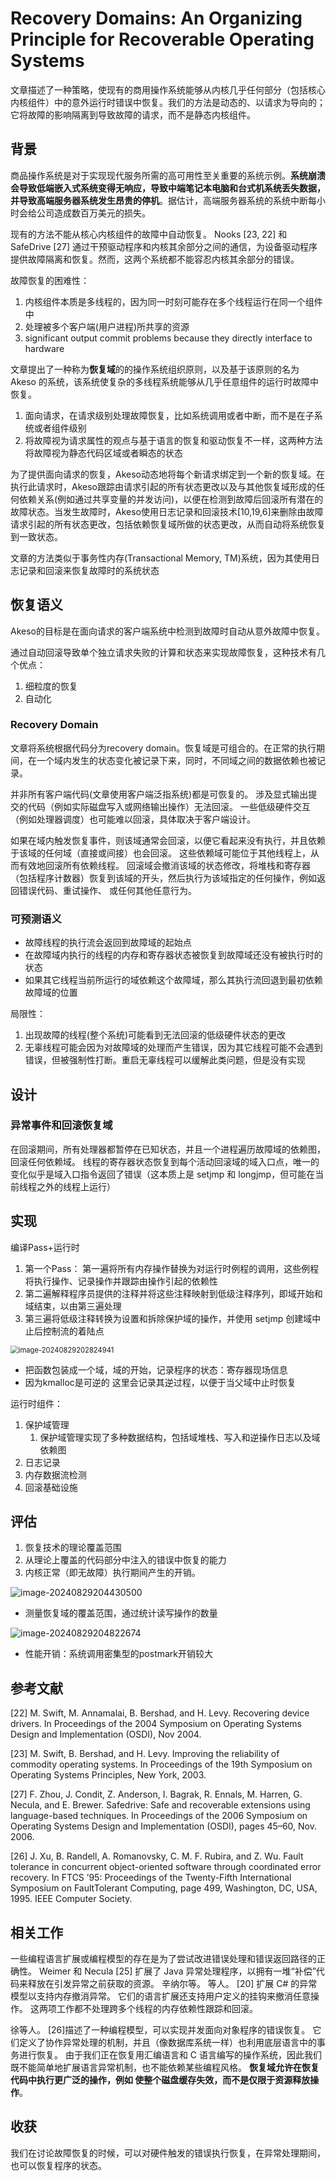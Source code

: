 # Recovery Domains: An Organizing Principle for Recoverable Operating Systems

文章描述了一种策略，使现有的商用操作系统能够从内核几乎任何部分（包括核心内核组件）中的意外运行时错误中恢复。我们的方法是动态的、以请求为导向的；它将故障的影响隔离到导致故障的请求，而不是静态内核组件。



## 背景

商品操作系统是对于实现现代服务所需的高可用性至关重要的系统示例。**系统崩溃会导致低端嵌入式系统变得无响应，导致中端笔记本电脑和台式机系统丢失数据，并导致高端服务器系统发生昂贵的停机**。据估计，高端服务器系统的系统中断每小时会给公司造成数百万美元的损失。

现有的方法不能从核心内核组件的故障中自动恢复。 Nooks [23, 22] 和 SafeDrive [27] 通过干预驱动程序和内核其余部分之间的通信，为设备驱动程序提供故障隔离和恢复。然而，这两个系统都不能容忍内核其余部分的错误。

故障恢复的困难性：

1. 内核组件本质是多线程的，因为同一时刻可能存在多个线程运行在同一个组件中
2. 处理被多个客户端(用户进程)所共享的资源
3. significant output commit problems because they directly interface to hardware



文章提出了一种称为**恢复域**的的操作系统组织原则，以及基于该原则的名为 Akeso 的系统，该系统使复杂的多线程系统能够从几乎任意组件的运行时故障中恢复。

1. 面向请求，在请求级别处理故障恢复，比如系统调用或者中断，而不是在子系统或者组件级别
2. 将故障视为请求属性的观点与基于语言的恢复和驱动恢复不一样，这两种方法将故障视为静态代码区域或者瞬态的状态

为了提供面向请求的恢复，Akeso动态地将每个新请求绑定到一个新的恢复域。在执行此请求时，Akeso跟踪由请求引起的所有状态更改以及与其他恢复域形成的任何依赖关系(例如通过共享变量的并发访问)，以便在检测到故障后回滚所有潜在的故障状态。当发生故障时，Akeso使用日志记录和回滚技术[10,19,6]来删除由故障请求引起的所有状态更改，包括依赖恢复域所做的状态更改，从而自动将系统恢复到一致状态。

文章的方法类似于事务性内存(Transactional Memory, TM)系统，因为其使用日志记录和回滚来恢复故障时的系统状态



## 恢复语义

Akeso的目标是在面向请求的客户端系统中检测到故障时自动从意外故障中恢复。

通过自动回滚导致单个独立请求失败的计算和状态来实现故障恢复，这种技术有几个优点：

1. 细粒度的恢复
2. 自动化

### Recovery Domain

文章将系统根据代码分为recovery domain。恢复域是可组合的。在正常的执行期间，在一个域内发生的状态变化被记录下来，同时，不同域之间的数据依赖也被记录。

并非所有客户端代码(文章使用客户端泛指系统)都是可恢复的。 涉及显式输出提交的代码（例如实际磁盘写入或网络输出操作）无法回滚。 一些低级硬件交互（例如处理器调度）也可能难以回滚，具体取决于客户端设计。

如果在域内触发恢复事件，则该域通常会回滚，以便它看起来没有执行，并且依赖于该域的任何域（直接或间接）也会回滚。 这些依赖域可能位于其他线程上，从而有效地回滚所有依赖线程。 回滚域会撤消该域的状态修改，将堆栈和寄存器（包括程序计数器）恢复到该域的开头，然后执行为该域指定的任何操作，例如返回错误代码、重试操作、 或任何其他任意行为。

### 可预测语义

- 故障线程的执行流会返回到故障域的起始点
- 在故障域内执行的线程的内存和寄存器状态被恢复到故障域还没有被执行时的状态
- 如果其它线程当前所运行的域依赖这个故障域，那么其执行流回退到最初依赖故障域的位置



局限性：

1. 出现故障的线程(整个系统)可能看到无法回滚的低级硬件状态的更改
2. 无辜线程可能会因为对故障域的处理而产生错误，因为其它线程可能不会遇到错误，但被强制性打断。重启无辜线程可以缓解此类问题，但是没有实现

## 设计



### 异常事件和回滚恢复域

在回滚期间，所有处理器都暂停在已知状态，并且一个进程遍历故障域的依赖图，回滚任何依赖域。 线程的寄存器状态恢复到每个活动回滚域的域入口点，唯一的变化似乎是域入口指令返回了错误（这本质上是 setjmp 和 longjmp，但可能在当前线程之外的线程上运行）





## 实现

编译Pass+运行时

1. 第一个Pass： 第一遍将所有内存操作替换为对运行时例程的调用，这些例程将执行操作、记录操作并跟踪由操作引起的依赖性
2. 第二遍解释程序员提供的注释并将这些注释映射到低级注释序列，即域开始和域结束，以由第三遍处理
3. 第三遍将低级注释转换为设置和拆除保护域的操作，并使用 setjmp 创建域中止后控制流的着陆点



<img src="./assert/image-20240829202824941.png" alt="image-20240829202824941" style="zoom: 80%;" />

- 把函数包装成一个域，域的开始，记录程序的状态：寄存器现场信息
- 因为kmalloc是可逆的 这里会记录其逆过程，以便于当父域中止时恢复



运行时组件：

1. 保护域管理
   1. 保护域管理实现了多种数据结构，包括域堆栈、写入和逆操作日志以及域依赖图
2. 日志记录
3. 内存数据流检测
4. 回滚基础设施



## 评估

1. 恢复技术的理论覆盖范围
2. 从理论上覆盖的代码部分中注入的错误中恢复的能力
3. 内核正常（即无故障）执行期间产生的开销。

![image-20240829204430500](./assert/image-20240829204430500.png)

- 测量恢复域的覆盖范围，通过统计读写操作的数量

![image-20240829204822674](./assert/image-20240829204822674.png)

- 性能开销：系统调用密集型的postmark开销较大



## 参考文献

[22] M. Swift, M. Annamalai, B. Bershad, and H. Levy. Recovering device  drivers. In Proceedings of the 2004 Symposium on Operating Systems  Design and Implementation (OSDI), Nov 2004.

[23] M. Swift, B. Bershad, and H. Levy. Improving the reliability of  commodity operating systems. In Proceedings of the 19th Symposium on  Operating Systems Principles, New York, 2003.

[27] F. Zhou, J. Condit, Z. Anderson, I. Bagrak, R. Ennals, M. Harren, G.  Necula, and E. Brewer. Safedrive: Safe and recoverable extensions using  language-based techniques. In Proceedings of the 2006 Symposium on  Operating Systems Design and Implementation (OSDI), pages 45–60, Nov.  2006.

[26] J. Xu, B. Randell, A. Romanovsky, C. M. F. Rubira, and Z. Wu. Fault  tolerance in concurrent object-oriented software through coordinated  error recovery. In FTCS ’95: Proceedings of the Twenty-Fifth  International Symposium on FaultTolerant Computing, page 499,  Washington, DC, USA, 1995. IEEE Computer Society.

## 相关工作

一些编程语言扩展或编程模型的存在是为了尝试改进错误处理和错误返回路径的正确性。 Weimer 和 Necula [25] 扩展了 Java 异常处理程序，以拥有一堆“补偿”代码来释放在引发异常之前获取的资源。 辛纳尔等。 等人。 [20] 扩展 C# 的异常模型以支持内存撤消异常。 它们的语言扩展还支持用户定义的挂钩来撤消任意操作。 这两项工作都不处理跨多个线程的内存依赖性跟踪和回滚。



徐等人。 [26]描述了一种编程模型，可以实现并发面向对象程序的错误恢复。 它们定义了协作异常处理的机制，并且（像数据库系统一样）也利用底层语言中的事务进行恢复。 由于我们正在恢复用汇编语言和 C 语言编写的操作系统，因此我们既不能简单地扩展语言异常机制，也不能依赖某些编程风格。 **恢复域允许在恢复代码中执行更广泛的操作，例如 使整个磁盘缓存失效，而不是仅限于资源释放操作**。



## 收获

我们在讨论故障恢复的时候，可以对硬件触发的错误执行恢复，在异常处理期间，也可以恢复程序的状态。